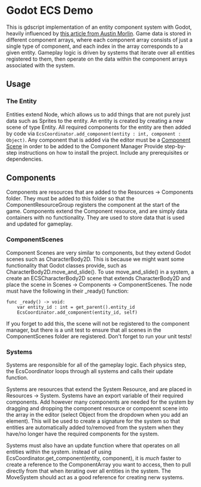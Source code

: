 # Godot ECS Demo

This is gdscript implementation of an entity component system with Godot, heavily influenced by [this article from Austin Morlin](https://austinmorlan.com/posts/entity_component_system/). Game data is stored in different component arrays, where each component array consists of just a single type of component, and each index in the array corresponds to a given entity. Gameplay logic is driven by systems that iterate over all entities registered to them, then operate on the data within the component arrays associated with the system. 

## Usage

### The Entity
Entities extend Node, which allows us to add things that are not purely just data such as Sprites to the entity. An entity is created by creating a new scene of type Entity. All required components for the entity are then added by code via 
`EcsCoordinator.add_component(entity : int, component : Object)`. Any component that is added via the editor must be a [Component Scene](#ComponentScenes) in order to be added to the Component Manager
Provide step-by-step instructions on how to install the project. Include any prerequisites or dependencies.

## Components
Components are resources that are added to the Resources -> Components folder. They must be added to this folder so that the ComponentResourceGroup registers the component at the start of the game. Components extend the Component resource, and are simply data containers with no functionality. They are used to store data that is used and updated for gameplay. 

### ComponentScenes
Component Scenes are very similar to components, but they extend Godot scenes such as CharacterBody2D. This is because we might want some functionality that Godot classes provide, such as CharacterBody2D.move_and_slide(). To use move_and_slide() in a system, a create an ECSCharacterBody2D scene that extends CharacterBody2D and place the scene in Scenes -> Components -> ComponentScenes. The node must have the following in their _ready() function:
```
func _ready() -> void:
    var entity_id : int = get_parent().entity_id
    EcsCoordinator.add_component(entity_id, self)
```
If you forget to add this, the scene will not be registered to the component manager, but there is a unit test to ensure that all scenes in the ComponentScenes folder are registered. Don't forget to run your unit tests!

### Systems
Systems are responsible for all of the gameplay logic. Each physics step, the EcsCoordinator loops through all systems and calls their update function. 

Systems are resources that extend the System Resource, and are placed in Resources -> System. Systems have an export variable of their required components. Add however many components are needed for the system by dragging and dropping the component resource or compoennt scene into the array in the editor (select Object from the dropdown when you add an element). This will be used to create a signature for the system so that entities are automatically added to/removed from the system when they have/no longer have the required components for the system. 

Systems must also have an update function where that operates on all entities within the system. instead of using EcsCoordinator.get_component(entity, component), it is _much_ faster to create a reference to the ComponentArray you want to access, then to pull directly from that when iterating over all entities in the system. The MoveSystem should act as a good reference for creating nerw systems. 
